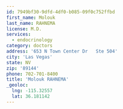```yaml
---
id: 7949bf30-9dfd-4df0-b085-09f0c752ffbd
first_name: Molouk
last_name: RAHNEMA
license: M.D.
services:
  - endocrinology
category: doctors
address: '653 N Town Center Dr   Ste 504'
city: 'Las Vegas'
state: NV
zip: '89144'
phone: 702-701-8400
title: 'Molouk RAHNEMA'
_geoloc:
  lng: -115.32557
  lat: 36.181142
---
```

